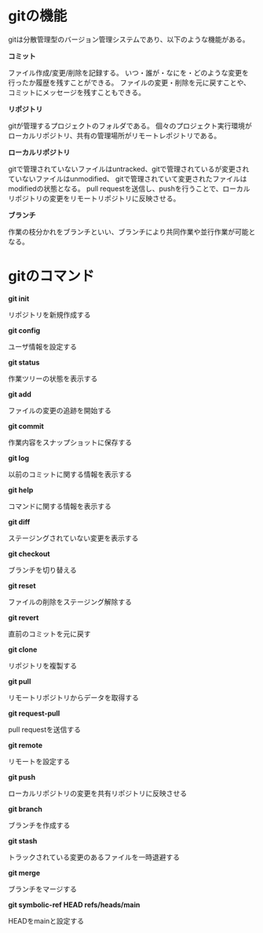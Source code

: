 # gitの機能

gitは分散管理型のバージョン管理システムであり、以下のような機能がある。


**コミット**

ファイル作成/変更/削除を記録する。
いつ・誰が・なにを・どのような変更を行ったか履歴を残すことができる。
ファイルの変更・削除を元に戻すことや、コミットにメッセージを残すこともできる。

**リポジトリ**

gitが管理するプロジェクトのフォルダである。
個々のプロジェクト実行環境がローカルリポジトリ、共有の管理場所がリモートレポジトリである。

**ローカルリポジトリ**

gitで管理されていないファイルはuntracked、gitで管理されているが変更されていないファイルはunmodified、
gitで管理されていて変更されたファイルはmodifiedの状態となる。
pull requestを送信し、pushを行うことで、ローカルリポジトリの変更をリモートリポジトリに反映させる。

**ブランチ**

作業の枝分かれをブランチといい、ブランチにより共同作業や並行作業が可能となる。



# gitのコマンド

**git init**

リポジトリを新規作成する

**git config**

ユーザ情報を設定する

**git status**

作業ツリーの状態を表示する

**git add**

ファイルの変更の追跡を開始する

**git commit**

作業内容をスナップショットに保存する

**git log**

以前のコミットに関する情報を表示する

**git help**

コマンドに関する情報を表示する

**git diff**

ステージングされていない変更を表示する

**git checkout**

ブランチを切り替える

**git reset**

ファイルの削除をステージング解除する

**git revert**

直前のコミットを元に戻す

**git clone**

リポジトリを複製する

**git pull**

リモートリポジトリからデータを取得する

**git request-pull**

pull requestを送信する

**git remote**

リモートを設定する

**git push**

ローカルリポジトリの変更を共有リポジトリに反映させる

**git branch**

ブランチを作成する

**git stash**

トラックされている変更のあるファイルを一時退避する

**git merge**

ブランチをマージする

**git symbolic-ref HEAD refs/heads/main**

HEADをmainと設定する
